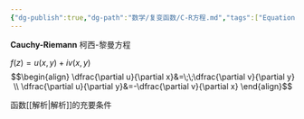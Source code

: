 ```yaml
---
{"dg-publish":true,"dg-path":"数学/复变函数/C-R方程.md","tags":["Equation"],"permalink":"/数学/复变函数/C-R方程/","dgPassFrontmatter":true,"noteIcon":"","created":"2024-05-21T15:20:27.726+08:00","updated":"2024-08-08T19:16:08.093+08:00"}
---
```


**Cauchy-Riemann**   柯西-黎曼方程

$f(z)=u(x,y)+iv(x,y)$ 
$$\begin{align}
\dfrac{\partial u}{\partial x}&=\;\;\dfrac{\partial v}{\partial y} \\
\dfrac{\partial u}{\partial y}&=-\dfrac{\partial v}{\partial x}    
\end{align}$$


函数[[解析\|解析]]的充要条件

